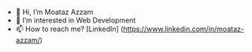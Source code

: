 - 👋 Hi, I’m Moataz Azzam
- 👀 I’m interested in Web Development
- 📫 How to reach me? [LinkedIn] (https://www.linkedin.com/in/moataz-azzam/)

